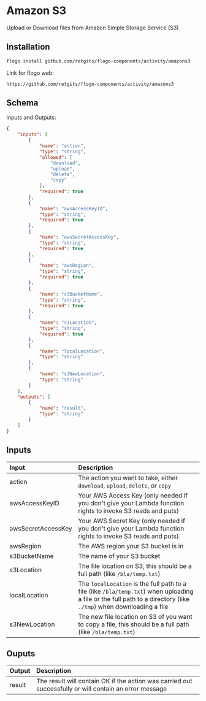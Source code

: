 # Amazon S3

Upload or Download files from Amazon Simple Storage Service (S3)


## Installation

```bash
flogo install github.com/retgits/flogo-components/activity/amazons3
```
Link for flogo web:
```
https://github.com/retgits/flogo-components/activity/amazons3
```

## Schema
Inputs and Outputs:

```json
{
    "inputs": [
        {
            "name": "action",
            "type": "string",
            "allowed": [
                "download",
                "upload",
                "delete",
                "copy"
            ],
            "required": true
        },
        {
            "name": "awsAccessKeyID",
            "type": "string",
            "required": true
        },
        {
            "name": "awsSecretAccessKey",
            "type": "string",
            "required": true
        },
        {
            "name": "awsRegion",
            "type": "string",
            "required": true
        },
        {
            "name": "s3BucketName",
            "type": "string",
            "required": true
        },
        {
            "name": "s3Location",
            "type": "string",
            "required": true
        },
        {
            "name": "localLocation",
            "type": "string"
        },
        {
            "name": "s3NewLocation",
            "type": "string"
        }
    ],
    "outputs": [
        {
            "name": "result",
            "type": "string"
        }
    ]
}
```
## Inputs
| Input              | Description    |
|:-------------------|:---------------|
| action             | The action you want to take, either `download`, `upload`, `delete`, or `copy` |
| awsAccessKeyID     | Your AWS Access Key (only needed if you don't give your Lambda function rights to invoke S3 reads and puts) |
| awsSecretAccessKey | Your AWS Secret Key (only needed if you don't give your Lambda function rights to invoke S3 reads and puts) |
| awsRegion          | The AWS region your S3 bucket is in |
| s3BucketName       | The name of your S3 bucket |
| s3Location         | The file location on S3, this should be a full path (like `/bla/temp.txt`) |
| localLocation      | The `localLocation` is the full path to a file (like `/bla/temp.txt`) when uploading a file or the full path to a directory (like `./tmp`) when downloading a file |
| s3NewLocation      | The new file location on S3 of you want to copy a file, this should be a full path (like `/bla/temp.txt`) |

## Ouputs
| Output    | Description    |
|:----------|:---------------|
| result    | The result will contain OK if the action was carried out successfully or will contain an error message |